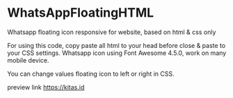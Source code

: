# WhatsAppFloatingHTML
Whatsapp floating icon responsive for website, based on html &amp; css only

For using this code, copy paste all html to your head before close </head> & paste to your CSS settings. 
Whatsapp icon using Font Awesome 4.5.0, work on many mobile device. 

You can change values floating icon to left or right in CSS.

preview link
https://kitas.id
